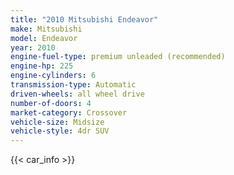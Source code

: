 ```yaml
---
title: "2010 Mitsubishi Endeavor"
make: Mitsubishi
model: Endeavor
year: 2010
engine-fuel-type: premium unleaded (recommended)
engine-hp: 225
engine-cylinders: 6
transmission-type: Automatic
driven-wheels: all wheel drive
number-of-doors: 4
market-category: Crossover
vehicle-size: Midsize
vehicle-style: 4dr SUV
---
```


{{< car_info >}}

